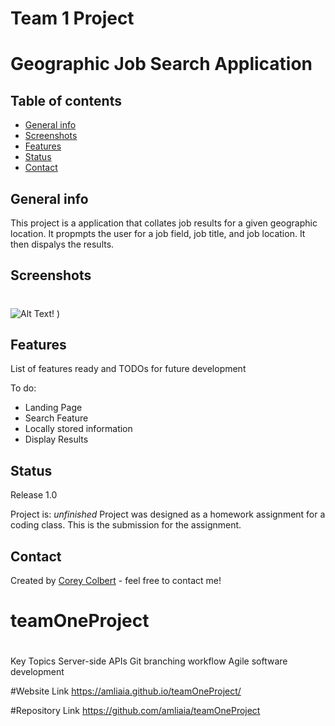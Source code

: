 # Team 1 Project
# Geographic Job Search Application
> 

## Table of contents
* [General info](#general-info)
* [Screenshots](#screenshots)
* [Features](#features)
* [Status](#status)
* [Contact](#contact)

## General info
This project is a application that collates job results for a given geographic location. It propmpts the user for a job field, job title, and job location.  It then dispalys the results.

## Screenshots
#
![Alt Text!](https://user-images.githubusercontent.com/72354925/107296173-7fcf4380-6a36-11eb-8160-ac48fdda5415.png)
)

## Features
List of features ready and TODOs for future development

To do:

* Landing Page
* Search Feature
* Locally stored information
* Display Results

## Status
Release 1.0

Project is: _unfinished_ Project was designed as a homework assignment for a coding class.  This is the submission for the assignment.

## Contact
Created by [Corey Colbert](cdcolbert10@gmail.com) - feel free to contact me!


# teamOneProject
#
Key Topics
Server-side APIs
Git branching workflow
Agile software development

#Website Link
https://amliaia.github.io/teamOneProject/

#Repository Link
https://github.com/amliaia/teamOneProject
